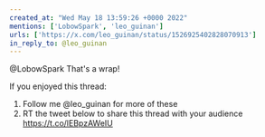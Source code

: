 ```yaml
---
created_at: "Wed May 18 13:59:26 +0000 2022"
mentions: ['LobowSpark', 'leo_guinan']
urls: ['https://x.com/leo_guinan/status/1526925402828070913']
in_reply_to: @leo_guinan
---
```


@LobowSpark That's a wrap!

If you enjoyed this thread:

1. Follow me @leo_guinan for more of these
2. RT the tweet below to share this thread with your audience https://t.co/lEBpzAWeIU